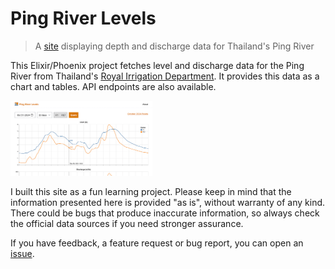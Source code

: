 # Ping River Levels

> A [site](https://pingriverlevels.raulrpearson.com/) displaying depth and discharge data for Thailand's Ping River

This Elixir/Phoenix project fetches level and discharge data for the Ping River from Thailand's [Royal Irrigation Department](https://hydro-1.net/). It provides this data as a chart and tables. API endpoints are also available.

<img src="docs/screenshot.png" width="45%" alt="Screenshot of the deployed site">

I built this site as a fun learning project. Please keep in mind that the information presented here is provided "as is", without warranty of any kind. There could be bugs that produce inaccurate information, so always check the official data sources if you need stronger assurance.

If you have feedback, a feature request or bug report, you can open an [issue](https://github.com/raulrpearson/ping_river_levels/issues).
